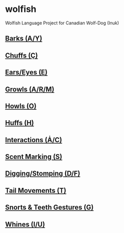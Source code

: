 # wolfish
Wolfish Language Project for Canadian Wolf-Dog (Inuk)

## [Barks (A/Y)](barks_ay.md)
## [Chuffs (Ç)](chuffs_c.md)
## [Ears/Eyes (E)](ears_eyes_e.md)
## [Growls (A/R/M)](growls_arm.md)
## [Howls (O)](howls_o.md)
## [Huffs (H)](huffs_h.md)
## [Interactions (Ȧ/C)](interactions_ac.md)
## [Scent Marking (S)](scent_s.md)
## [Digging/Stomping (D/F)](stomping_digging_df.md)
## [Tail Movements (T)](tailmovements_t.md)
## [Snorts & Teeth Gestures (G)](teethgesture_g.md)
## [Whines (I/U)](whines_eu.md)